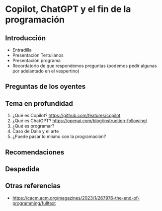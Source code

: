 # Copilot, ChatGPT y el fin de la programación

## Introducción

- Entradilla
- Presentación Tertulianos
- Presentación programa
- Recordatorio de que respondemos preguntas (podemos pedir algunas por adelantado en el vespertino)

## Preguntas de los oyentes

## Tema en profundidad

1. ¿Qué es Copilot? https://github.com/features/copilot
2. ¿Qué es ChatGPT? https://openai.com/blog/instruction-following/
3. ¿Qué es programar?
4. Caso de Dalle y el arte
5. ¿Puede pasar lo mismo con la programación?

## Recomendaciones

## Despedida

## Otras referencias

- https://cacm.acm.org/magazines/2023/1/267976-the-end-of-programming/fulltext
